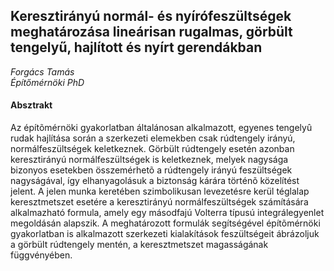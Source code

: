 ## Keresztirányú normál- és nyírófeszültségek meghatározása lineárisan rugalmas, görbült tengelyű, hajlított és nyírt gerendákban
_Forgács Tamás_  
_Építőmérnöki PhD_

#### Absztrakt

Az építõmérnöki gyakorlatban általánosan alkalmazott, egyenes tengelyû rudak hajlítása során a szerkezeti elemekben csak rúdtengely irányú, normálfeszültségek keletkeznek. Görbült rúdtengely esetén azonban keresztirányú normálfeszültségek is keletkeznek, melyek nagysága bizonyos esetekben összemérhetõ a rúdtengely irányú feszültségek nagyságával, így elhanyagolásuk a biztonság kárára történõ közelítést jelent. A jelen munka keretében szimbolikusan levezetésre kerül téglalap keresztmetszet esetére a keresztirányú normálfeszültségek számítására alkalmazható formula, amely egy másodfajú Volterra típusú integrálegyenlet megoldásán alapszik. A meghatározott formulák segítségével építõmérnöki gyakorlatban is alkalmazott szerkezeti kialakítások feszültségeit ábrázoljuk a görbült rúdtengely mentén, a keresztmetszet magasságának függvényében.